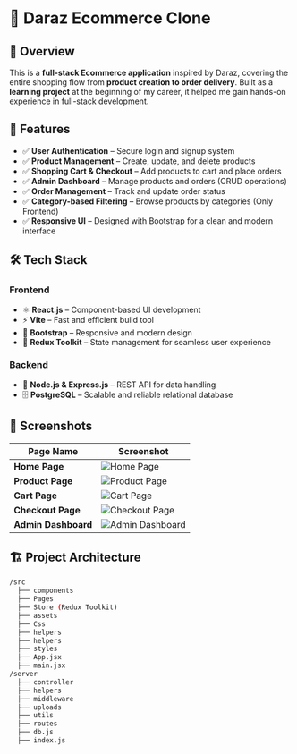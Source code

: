 # 🛒 Daraz Ecommerce Clone

## 🌟 Overview

This is a **full-stack Ecommerce application** inspired by Daraz, covering the entire shopping flow from **product creation to order delivery**. Built as a **learning project** at the beginning of my career, it helped me gain hands-on experience in full-stack development.

## 🎯 Features

-   ✅ **User Authentication** – Secure login and signup system
-   ✅ **Product Management** – Create, update, and delete products
-   ✅ **Shopping Cart & Checkout** – Add products to cart and place orders
-   ✅ **Admin Dashboard** – Manage products and orders (CRUD operations)
-   ✅ **Order Management** – Track and update order status
-   ✅ **Category-based Filtering** – Browse products by categories (Only Frontend)
-   ✅ **Responsive UI** – Designed with Bootstrap for a clean and modern interface

## 🛠️ Tech Stack

### **Frontend**

-   ⚛ **React.js** – Component-based UI development
-   ⚡ **Vite** – Fast and efficient build tool
-   🎨 **Bootstrap** – Responsive and modern design
-   🔄 **Redux Toolkit** – State management for seamless user experience

### **Backend**

-   🚀 **Node.js & Express.js** – REST API for data handling
-   🗄 **PostgreSQL** – Scalable and reliable relational database

## 📸 Screenshots

| Page Name           | Screenshot                                        |
| ------------------- | ------------------------------------------------- |
| **Home Page**       | ![Home Page](link-to-home-screenshot.png)         |
| **Product Page**    | ![Product Page](link-to-product-screenshot.png)   |
| **Cart Page**       | ![Cart Page](link-to-cart-screenshot.png)         |
| **Checkout Page**   | ![Checkout Page](link-to-checkout-screenshot.png) |
| **Admin Dashboard** | ![Admin Dashboard](link-to-admin-screenshot.png)  |

## 🏗️ Project Architecture

```bash
/src
  ├── components
  ├── Pages
  ├── Store (Redux Toolkit)
  ├── assets
  ├── Css
  ├── helpers
  ├── helpers
  ├── styles
  ├── App.jsx
  ├── main.jsx
/server
  ├── controller
  ├── helpers
  ├── middleware
  ├── uploads
  ├── utils
  ├── routes
  ├── db.js
  ├── index.js
```
